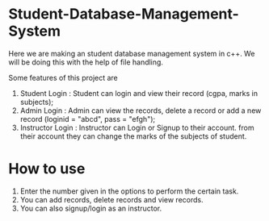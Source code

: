 # Student-Database-Management-System
Here we are making an student database management system in c++. We will be doing this with the help of file handling. 

Some features of this project are
1. Student Login : Student can login and view their record (cgpa, marks in subjects);
2. Admin Login : Admin can view the records, delete a record or add a new record (loginid = "abcd",  pass = "efgh");
3. Instructor Login : Instructor can Login or Signup to their account. from their account they can change the marks of the subjects of student.

# How to use
1. Enter the number given in the options to perform the certain task.
2. You can add records, delete records and view records.
3. You can also signup/login as an instructor.
